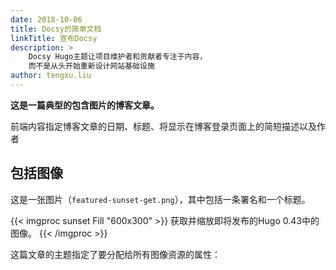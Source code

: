 ```yaml
---
date: 2018-10-06
title: Docsy的简单文档
linkTitle: 宣布Docsy
description: >
    Docsy Hugo主题让项目维护者和贡献者专注于内容，
    而不是从头开始重新设计网站基础设施
author: tengxu.liu
---
```


**这是一篇典型的包含图片的博客文章。**

前端内容指定博客文章的日期、标题、将显示在博客登录页面上的简短描述以及作者

## 包括图像

这是一张图片（`featured-sunset-get.png`），其中包括一条署名和一个标题。

{{< imgproc sunset Fill "600x300" >}}
获取并缩放即将发布的Hugo 0.43中的图像。
{{< /imgproc >}}

这篇文章的主题指定了要分配给所有图像资源的属性：
